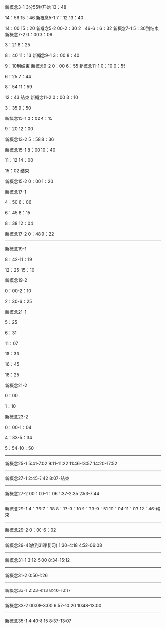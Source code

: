 新概念3-1
3分55秒开始
13：48

14：56
15：46
新概念5-1
7：12
13：40

14：00
15：20
新概念5-2
00-2：30
2：46-6：6：32
新概念7-1
5：30到结束
新概念7-2
0：00
3：06

3：21
8：25

8：40
11：13
新概念9-1
3：00
8：40

9：10到结束
新概念9-2
0：00
6：55
新概念11-1
0：10
0：55

6：25
7：44


8：54
11：59

12：43
结束
新概念11-2
0：00
3：10

3：35
9：50

新概念13-1
3：02
4：15

9：20
12：00


新概念13-2
5：58
8：36

新概念15-1
8：00
10：40

11：12
14：00

15：02
结束

新概念15-2
0：00
1：20

新概念17-1

4：50
6：06

6：45
8：15

8：38
12：04

新概念17-2
0：48
9：22

-----

新概念19-1

8：42-11：19

12：25-15：10

新概念19-2

0：00-2：10

2：30-6：25

新概念21-1

5：25

6：31



11：07

15：33



16：45

18：25







新概念21-2

0：00

1：10



新概念23-2

0：00-1：04

4：33-5：34

5：54-10：50

----

新概念25-1
5:41-7:02
9:11-11:22
11:46-13:57
14:20-17:52

----
新概念27-1
2:45-7:42
8:07-结束

---

新概念27-2
00：00-1：06
1:37-2:35
2:53-7:44

----
新概念29-1
4：36-7：38
8：17-9：10
9：29-9：51
10：04-11：03
12：46-结束

---
新概念29-2
0：00-6：02

----

新概念29-4(放到31课复习)
1:30-4:18
4:52-06:08

----
新概念31-1
3:12-5:00
8:34-15:12

----
新概念31-2
0:50-1:26

----

新概念33-1
2:23-4:13
8:46-10:17

----

新概念33-2
00:08-3:00
6:57-10:20
10:48-13:00

----

新概念35-1
4:40-8:15
8:37-13:07


